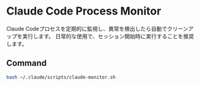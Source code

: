 # Claude Code Process Monitor

Claude Codeプロセスを定期的に監視し、異常を検出したら自動でクリーンアップを実行します。
日常的な使用で、セッション開始時に実行することを推奨します。

## Command

```bash
bash ~/.claude/scripts/claude-monitor.sh
```
